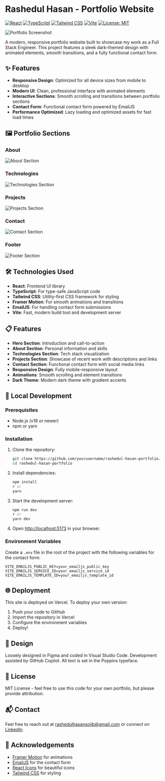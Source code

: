 # Rashedul Hasan - Portfolio Website

[![React](https://img.shields.io/badge/React-18-blue)](https://reactjs.org/)
[![TypeScript](https://img.shields.io/badge/TypeScript-5-blue)](https://www.typescriptlang.org/)
[![Tailwind CSS](https://img.shields.io/badge/Tailwind-3-38b2ac)](https://tailwindcss.com/)
[![Vite](https://img.shields.io/badge/Vite-5-646CFF)](https://vitejs.dev/)
[![License: MIT](https://img.shields.io/badge/License-MIT-yellow.svg)](LICENSE)

![Portfolio Screenshot](docs/portfolio-screenshot.png)

A modern, responsive portfolio website built to showcase my work as a Full Stack Engineer. This project features a sleek dark-themed design with animated elements, smooth transitions, and a fully functional contact form.

## ✨ Features

- **Responsive Design**: Optimized for all device sizes from mobile to desktop
- **Modern UI**: Clean, professional interface with animated elements
- **Interactive Sections**: Smooth scrolling and transitions between portfolio sections
- **Contact Form**: Functional contact form powered by EmailJS
- **Performance Optimized**: Lazy loading and optimized assets for fast load times

## 🖼️ Portfolio Sections

### About
![About Section](docs/about-section.png)

### Technologies
![Technologies Section](docs/technologies-section.png)

### Projects
![Projects Section](docs/projects-section.png)

### Contact
![Contact Section](docs/contact-section.png)

### Footer
![Footer Section](docs/footer-section.png)

## 🛠️ Technologies Used

- **React**: Frontend UI library
- **TypeScript**: For type-safe JavaScript code
- **Tailwind CSS**: Utility-first CSS framework for styling
- **Framer Motion**: For smooth animations and transitions
- **EmailJS**: For handling contact form submissions
- **Vite**: Fast, modern build tool and development server

## 📋 Features

- **Hero Section**: Introduction and call-to-action
- **About Section**: Personal information and skills
- **Technologies Section**: Tech stack visualization
- **Projects Section**: Showcase of recent work with descriptions and links
- **Contact Section**: Functional contact form with social media links
- **Responsive Design**: Fully mobile-responsive layout
- **Animations**: Smooth scrolling and element transitions
- **Dark Theme**: Modern dark theme with gradient accents

## 🚀 Local Development

### Prerequisites

- Node.js (v18 or newer)
- npm or yarn

### Installation

1. Clone the repository:
   ```bash
   git clone https://github.com/yourusername/rashedul-hasan-portfolio.git
   cd rashedul-hasan-portfolio
   ```

2. Install dependencies:
   ```bash
   npm install
   # or
   yarn
   ```

3. Start the development server:
   ```bash
   npm run dev
   # or
   yarn dev
   ```

4. Open [http://localhost:5173](http://localhost:5173) in your browser.

### Environment Variables

Create a `.env` file in the root of the project with the following variables for the contact form:

```
VITE_EMAILJS_PUBLIC_KEY=your_emailjs_public_key
VITE_EMAILJS_SERVICE_ID=your_emailjs_service_id
VITE_EMAILJS_TEMPLATE_ID=your_emailjs_template_id
```

## 🌐 Deployment

This site is deployed on Vercel. To deploy your own version:

1. Push your code to GitHub
2. Import the repository in Vercel
3. Configure the environment variables
4. Deploy!

## 📝 Design

Loosely designed in Figma and coded in Visual Studio Code. Development assisted by GitHub Copilot. All text is set in the Poppins typeface.

## 📜 License

MIT License - feel free to use this code for your own portfolio, but please provide attribution.

## 📬 Contact

Feel free to reach out at [rashedulhasansojib@gmail.com](mailto:rashedulhasansojib@gmail.com) or connect on [LinkedIn](https://linkedin.com/in/rashedulhasansojib).

## 🙏 Acknowledgements

- [Framer Motion](https://www.framer.com/motion/) for animations
- [EmailJS](https://www.emailjs.com/) for the contact form
- [React Icons](https://react-icons.github.io/react-icons/) for beautiful icons
- [Tailwind CSS](https://tailwindcss.com/) for styling
